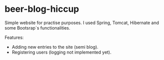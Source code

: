 # beer-blog-hiccup

Simple website for practise purposes. I used Spring, Tomcat, Hibernate and some Bootsrap`s functionalities.  



Features:
- Adding new entries to the site (semi blog).
- Registering users (logging not implemented yet).

